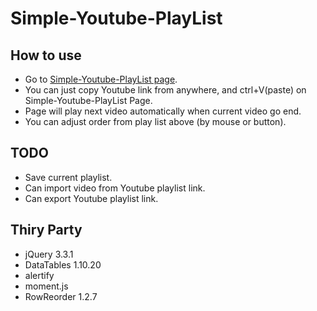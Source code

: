 # Simple-Youtube-PlayList

## How to use

 - Go to [Simple-Youtube-PlayList page](https://sam830917.github.io/Simple-Youtube-PlayList/).
 - You can just copy Youtube link from anywhere, and ctrl+V(paste) on Simple-Youtube-PlayList Page.
 - Page will play next video automatically when current video go end.
 - You can adjust order from play list above (by mouse or button).
 
## TODO
 - Save current playlist.
 - Can import video from Youtube playlist link.
 - Can export Youtube playlist link.
 
## Thiry Party
 - jQuery 3.3.1
 - DataTables 1.10.20
 - alertify
 - moment.js
 - RowReorder 1.2.7
